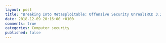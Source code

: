 ```yaml
---
layout: post
title: "Breaking Into Metasploitable: Offensive Security UnrealIRCD 3.2.8.1 Backdoor Command Execution"
date: 2018-12-09 20:16:00 +0100
comments: true
categories: Computer security
published: false
---
```

